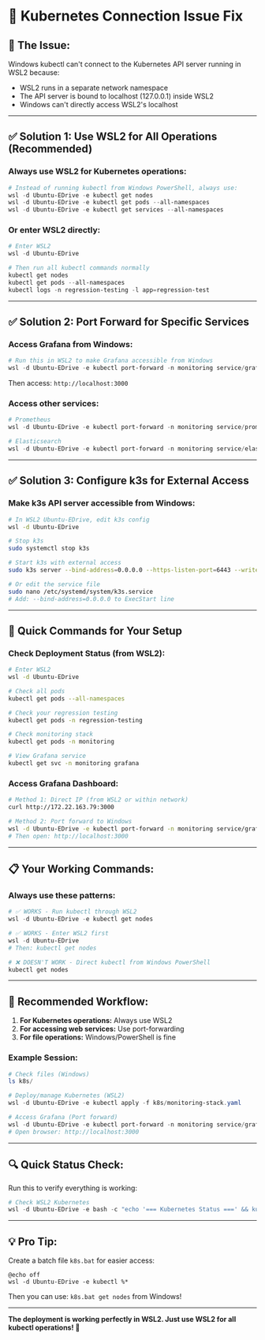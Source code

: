 # 🔧 **Kubernetes Connection Issue Fix**

## **🎯 The Issue:**
Windows kubectl can't connect to the Kubernetes API server running in WSL2 because:
- WSL2 runs in a separate network namespace
- The API server is bound to localhost (127.0.0.1) inside WSL2
- Windows can't directly access WSL2's localhost

---

## **✅ Solution 1: Use WSL2 for All Operations (Recommended)**

### **Always use WSL2 for Kubernetes operations:**
```powershell
# Instead of running kubectl from Windows PowerShell, always use:
wsl -d Ubuntu-EDrive -e kubectl get nodes
wsl -d Ubuntu-EDrive -e kubectl get pods --all-namespaces
wsl -d Ubuntu-EDrive -e kubectl get services --all-namespaces
```

### **Or enter WSL2 directly:**
```powershell
# Enter WSL2
wsl -d Ubuntu-EDrive

# Then run all kubectl commands normally
kubectl get nodes
kubectl get pods --all-namespaces
kubectl logs -n regression-testing -l app=regression-test
```

---

## **✅ Solution 2: Port Forward for Specific Services**

### **Access Grafana from Windows:**
```powershell
# Run this in WSL2 to make Grafana accessible from Windows
wsl -d Ubuntu-EDrive -e kubectl port-forward -n monitoring service/grafana 3000:3000 --address=0.0.0.0
```
Then access: `http://localhost:3000`

### **Access other services:**
```powershell
# Prometheus
wsl -d Ubuntu-EDrive -e kubectl port-forward -n monitoring service/prometheus 9090:9090 --address=0.0.0.0

# Elasticsearch
wsl -d Ubuntu-EDrive -e kubectl port-forward -n monitoring service/elasticsearch 9200:9200 --address=0.0.0.0
```

---

## **✅ Solution 3: Configure k3s for External Access**

### **Make k3s API server accessible from Windows:**
```bash
# In WSL2 Ubuntu-EDrive, edit k3s config
wsl -d Ubuntu-EDrive

# Stop k3s
sudo systemctl stop k3s

# Start k3s with external access
sudo k3s server --bind-address=0.0.0.0 --https-listen-port=6443 --write-kubeconfig-mode=644 &

# Or edit the service file
sudo nano /etc/systemd/system/k3s.service
# Add: --bind-address=0.0.0.0 to ExecStart line
```

---

## **🚀 Quick Commands for Your Setup**

### **Check Deployment Status (from WSL2):**
```bash
# Enter WSL2
wsl -d Ubuntu-EDrive

# Check all pods
kubectl get pods --all-namespaces

# Check your regression testing
kubectl get pods -n regression-testing

# Check monitoring stack
kubectl get pods -n monitoring

# View Grafana service
kubectl get svc -n monitoring grafana
```

### **Access Grafana Dashboard:**
```bash
# Method 1: Direct IP (from WSL2 or within network)
curl http://172.22.163.79:3000

# Method 2: Port forward to Windows
wsl -d Ubuntu-EDrive -e kubectl port-forward -n monitoring service/grafana 3000:3000 --address=0.0.0.0
# Then open: http://localhost:3000
```

---

## **📋 Your Working Commands:**

### **Always use these patterns:**
```powershell
# ✅ WORKS - Run kubectl through WSL2
wsl -d Ubuntu-EDrive -e kubectl get nodes

# ✅ WORKS - Enter WSL2 first
wsl -d Ubuntu-EDrive
# Then: kubectl get nodes

# ❌ DOESN'T WORK - Direct kubectl from Windows PowerShell
kubectl get nodes
```

---

## **🎯 Recommended Workflow:**

1. **For Kubernetes operations:** Always use WSL2
2. **For accessing web services:** Use port-forwarding
3. **For file operations:** Windows/PowerShell is fine

### **Example Session:**
```powershell
# Check files (Windows)
ls k8s/

# Deploy/manage Kubernetes (WSL2)
wsl -d Ubuntu-EDrive -e kubectl apply -f k8s/monitoring-stack.yaml

# Access Grafana (Port forward)
wsl -d Ubuntu-EDrive -e kubectl port-forward -n monitoring service/grafana 3000:3000 --address=0.0.0.0
# Open browser: http://localhost:3000
```

---

## **🔍 Quick Status Check:**

Run this to verify everything is working:
```powershell
# Check WSL2 Kubernetes
wsl -d Ubuntu-EDrive -e bash -c "echo '=== Kubernetes Status ===' && kubectl get nodes && echo '=== Regression Testing ===' && kubectl get pods -n regression-testing && echo '=== Monitoring Stack ===' && kubectl get pods -n monitoring"
```

---

## **💡 Pro Tip:**

Create a batch file `k8s.bat` for easier access:
```batch
@echo off
wsl -d Ubuntu-EDrive -e kubectl %*
```

Then you can use: `k8s.bat get nodes` from Windows!

---

**The deployment is working perfectly in WSL2. Just use WSL2 for all kubectl operations! 🚀**
